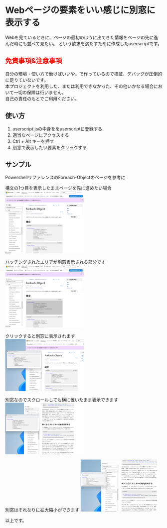# Webページの要素をいい感じに別窓に表示する

Webを見ているときに、ページの最初のほうに出てきた情報をページの先に進んだ時にも並べて見たい。 
という欲求を満たすために作成したuserscriptです。

## <span style="color:red">免責事項&注意事項</span>

自分の環境・使い方で動けばいいや。で作っているので検証、デバッグが圧倒的に足りていないです。  
本プロジェクトを利用した、または利用できなかった、その他いかなる場合において一切の保障は行いません。  
自己の責任のもとでご利用ください。

## 使い方

1. userscript.jsの中身ををuserscriptに登録する
1. 適当なページにアクセスする
1. Ctrl + Alt キーを押す
1. 別窓で表示したい要素をクリックする

## サンプル

PowershellリファレンスのForeach-Objectのページを参考に 

構文の1つ目を表示したままページを先に進めたい場合  
<img src="https://raw.githubusercontent.com/gachuchu/github_images/main/float_element/pic00.png?raw=true" width="50%">  
  
ハッチングされたエリアが別窓表示される部分です  
<img src="https://raw.githubusercontent.com/gachuchu/github_images/main/float_element/pic01.png?raw=true" width="50%">  
  
クリックすると別窓に表示されます  
<img src="https://raw.githubusercontent.com/gachuchu/github_images/main/float_element/pic02.png?raw=true" width="50%">  
  
別窓なのでスクロールしても横に置いたまま表示できます 
<img src="https://raw.githubusercontent.com/gachuchu/github_images/main/float_element/pic03.png?raw=true" width="50%">  
  
別窓はそれなりに拡大縮小ができます 
<img src="https://raw.githubusercontent.com/gachuchu/github_images/main/float_element/pic04.png?raw=true" width="50%">  
  
以上です。
